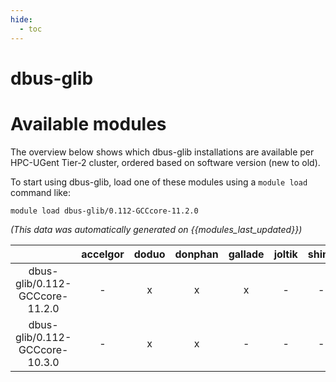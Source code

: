 ```yaml
---
hide:
  - toc
---
```


dbus-glib
=========

# Available modules


The overview below shows which dbus-glib installations are available per HPC-UGent Tier-2 cluster, ordered based on software version (new to old).

To start using dbus-glib, load one of these modules using a `module load` command like:

```shell
module load dbus-glib/0.112-GCCcore-11.2.0
```

*(This data was automatically generated on {{modules_last_updated}})*  

| |accelgor|doduo|donphan|gallade|joltik|shinx|skitty|
| :---: | :---: | :---: | :---: | :---: | :---: | :---: | :---: |
|dbus-glib/0.112-GCCcore-11.2.0|-|x|x|x|-|-|-|
|dbus-glib/0.112-GCCcore-10.3.0|-|x|x|-|-|-|-|
